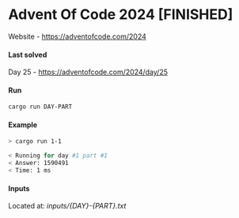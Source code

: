 # Advent Of Code 2024 [FINISHED]
Website - https://adventofcode.com/2024

#### Last solved
Day 25 - https://adventofcode.com/2024/day/25

#### Run
```bash
cargo run DAY-PART
```

#### Example
```bash
> cargo run 1-1

< Running for day #1 part #1
< Answer: 1590491
< Time: 1 ms
```

#### Inputs
Located at: *inputs/{DAY}-{PART}.txt*